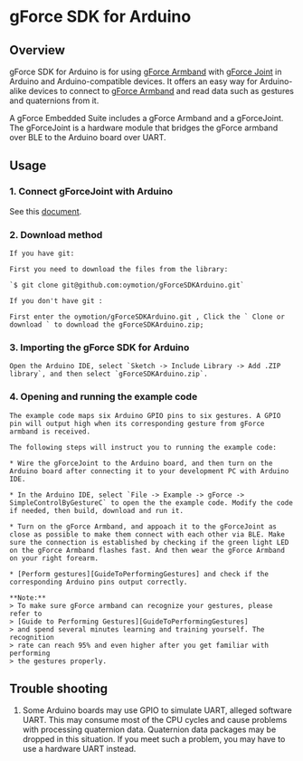 # gForce SDK for Arduino

## Overview

gForce SDK for Arduino is for using [gForce Armband][gForceArmband] with [gForce Joint][gForceJoint] in Arduino and Arduino-compatible devices. It offers an easy way for Arduino-alike devices to connect to [gForce Armband][gForceArmband] and read data such as gestures and quaternions from it.

A gForce Embedded Suite includes a gForce Armband and a gForceJoint.
The gForceJoint is a hardware module that bridges the gForce armband over BLE to the Arduino board over UART.

## Usage

### 1. Connect gForceJoint with Arduino

See this [document](https://oymotion.github.io/gForceJoint/gForceJoint/).

### 2. Download method

    If you have git:

    First you need to download the files from the library:

    `$ git clone git@github.com:oymotion/gForceSDKArduino.git`

    If you don't have git :

    First enter the oymotion/gForceSDKArduino.git , Click the ` Clone or download ` to download the gForceSDKArduino.zip;

### 3. Importing the gForce SDK for Arduino

    Open the Arduino IDE, select `Sketch -> Include Library -> Add .ZIP library`, and then select `gForceSDKArduino.zip`.

### 4. Opening and running the example code

    The example code maps six Arduino GPIO pins to six gestures. A GPIO pin will output high when its corresponding gesture from gForce armband is received.

    The following steps will instruct you to running the example code:

    * Wire the gForceJoint to the Arduino board, and then turn on the Arduino board after connecting it to your development PC with Arduino IDE.

    * In the Arduino IDE, select `File -> Example -> gForce -> SimpleControlByGestureC` to open the the example code. Modify the code if needed, then build, download and run it.

    * Turn on the gForce Armband, and appoach it to the gForceJoint as close as possible to make them connect with each other via BLE. Make sure the connection is established by checking if the green light LED on the gForce Armband flashes fast. And then wear the gForce Armband on your right forearm.

    * [Perform gestures][GuideToPerformingGestures] and check if the corresponding Arduino pins output correctly.

    **Note:**
    > To make sure gForce armband can recognize your gestures, please refer to
    > [Guide to Performing Gestures][GuideToPerformingGestures]
    > and spend several minutes learning and training yourself. The recognition
    > rate can reach 95% and even higher after you get familiar with performing
    > the gestures properly.

## Trouble shooting

1. Some Arduino boards may use GPIO to simulate UART, alleged software UART. This may consume most of the CPU cycles and cause problems with processing quaternion data. Quaternion data packages may be dropped in this situation. If you meet such a problem, you may have to use a hardware UART instead.

[gForceJoint]: https://oymotion.github.io/gForceJoint/gForceJoint/
[gForceArmband]: https://oymotion.github.io/gForce100/gForce100UserGuide/
[GuideToPerformingGestures]: https://www.youtube.com/watch?v=wBsYJf0wrkk
